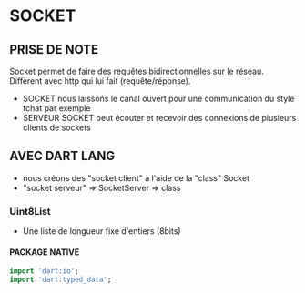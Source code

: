 # SOCKET

## PRISE DE NOTE

Socket permet de faire des requêtes bidirectionnelles sur le réseau. Diffèrent avec http qui lui fait (requête/réponse).
- SOCKET nous laissons le canal ouvert pour une communication du style tchat par exemple
- SERVEUR SOCKET peut écouter et recevoir des connexions de plusieurs clients de sockets

## AVEC DART LANG
- nous créons des "socket client" à l'aide de la "class" Socket
- "socket serveur" => SocketServer => class

### Uint8List
- Une liste de longueur fixe d'entiers (8bits)

#### PACKAGE NATIVE

```dart
import 'dart:io';
import 'dart:typed_data';
```


